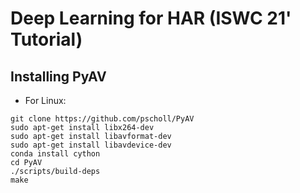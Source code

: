 # Deep Learning for HAR (ISWC 21' Tutorial)

## Installing PyAV
- For Linux: 
```
git clone https://github.com/pscholl/PyAV
sudo apt-get install libx264-dev
sudo apt-get install libavformat-dev
sudo apt-get install libavdevice-dev
conda install cython
cd PyAV
./scripts/build-deps
make
